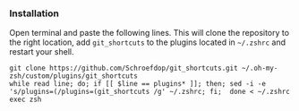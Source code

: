 ### Installation
Open terminal and paste the following lines. This will clone the repository to the right location, add `git_shortcuts` to the plugins located in `~/.zshrc` and restart your shell.

```
git clone https://github.com/Schroefdop/git_shortcuts.git ~/.oh-my-zsh/custom/plugins/git_shortcuts
while read line; do; if [[ $line == plugins* ]]; then; sed -i -e 's/plugins=(/plugins=(git_shortcuts /g' ~/.zshrc; fi;  done < ~/.zshrc
exec zsh
```
